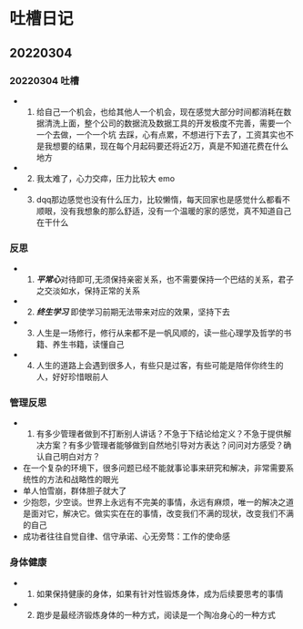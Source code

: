 ﻿# 吐槽日记

## 20220304

### 20220304 吐槽

* 1. 给自己一个机会，也给其他人一个机会，现在感觉大部分时间都消耗在数据清洗上面，整个公司的数据流及数据工具的开发极度不完善，需要一个一个去做，一个一个坑 去踩，心有点累，不想进行下去了，工资其实也不是我想要的结果，现在每个月起码要还将近2万，真是不知道花费在什么地方
* 2. 我太难了，心力交瘁，压力比较大 emo
* 3. dqq那边感觉也没有什么压力，比较懒惰，每天回家也是感觉什么都看不顺眼，没有我想象的那么舒适，没有一个温暖的家的感觉，真不知道自己在干什么

### 反思

* 1. ***平常心***对待即可,无须保持亲密关系，也不需要保持一个巴结的关系，君子之交淡如水，保持正常的关系
* 2. ***终生学习*** 即使学习前期无法带来对应的效果，坚持下去
* 3. 人生是一场修行，修行从来都不是一帆风顺的，读一些心理学及哲学的书籍、养生书籍，读懂自己
* 4. 人生的道路上会遇到很多人，有些只是过客，有些可能是陪伴你终生的人，好好珍惜眼前人

### 管理反思

* 1. 有多少管理者做到不打断别人讲话？不急于下结论给定义？不急于提供解决方案？有多少管理者能够做到自然地引导对方表达？问问对方感受？确认自己明白对方？
* 在一个复杂的环境下，很多问题已经不能就事论事来研究和解决，非常需要系统性的方法和战略性的眼光
* 单人怕雪崩，群体胆子就大了
* 少抱怨，少空谈。世界上永远有不完美的事情，永远有麻烦，唯一的解决之道是面对它，解决它。做实实在在的事情，改变我们不满的现状，改变我们不满的自己
* 成功者往往自觉自律、信守承诺、心无旁骛：工作的使命感

### 身体健康

* 1. 如果保持健康的身体，如果有针对性锻炼身体，成为后续要思考的事情
* 2. 跑步是最经济锻炼身体的一种方式，阅读是一个陶冶身心的一种方式
